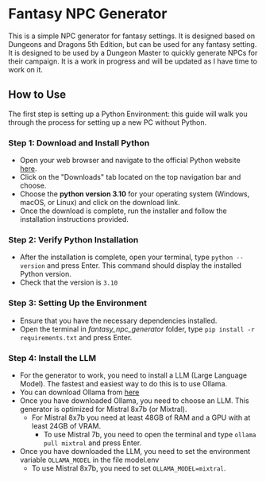 # Fantasy NPC Generator
This is a simple NPC generator for fantasy settings. It is designed based on Dungeons and Dragons 5th Edition, but can be used for any fantasy setting. It is designed to be used by a Dungeon Master to quickly generate NPCs for their campaign. It is a work in progress and will be updated as I have time to work on it.

## How to Use
The first step is setting up a Python Environment: this guide will walk you through the process for setting up a new PC without Python.

### Step 1: Download and Install Python

- Open your web browser and navigate to the official Python website [here](python.org).  
- Click on the "Downloads" tab located on the top navigation bar and choose.  
- Choose the **python version 3.10** for your operating system (Windows, macOS, or Linux) and click on the download link.  
- Once the download is complete, run the installer and follow the installation instructions provided.  

### Step 2: Verify Python Installation

- After the installation is complete, open your terminal, type `python --version` and press Enter. This command should display the installed Python version.  
- Check that the version is `3.10`

### Step 3: Setting Up the Environment

- Ensure that you have the necessary dependencies installed.
- Open the terminal in *fantasy_npc_generator* folder, type `pip install -r requirements.txt` and press Enter.

### Step 4: Install the LLM

- For the generator to work, you need to install a LLM (Large Language Model). The fastest and easiest way to do this is to use Ollama.
- You can download Ollama from [here](https://ollama.com/)
- Once you have downloaded Ollama, you need to choose an LLM. This generator is optimized for Mistral 8x7b (or Mixtral).
  - For Mistral 8x7b you need at least 48GB of RAM and a GPU with at least 24GB of VRAM.
    - To use Mistral 7b, you need to open the terminal and type `ollama pull mixtral` and press Enter.
- Once you have downloaded the LLM, you need to set the environment variable `OLLAMA_MODEL` in the file model.env
  - To use Mistral 8x7b, you need to set `OLLAMA_MODEL=mixtral`.